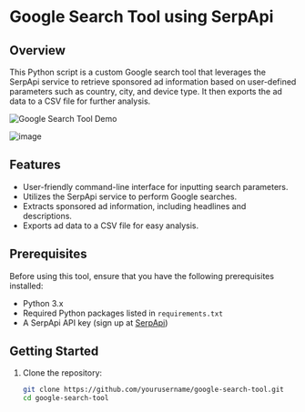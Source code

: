# Google Search Tool using SerpApi

## Overview
This Python script is a custom Google search tool that leverages the SerpApi service to retrieve sponsored ad information based on user-defined parameters such as country, city, and device type. It then exports the ad data to a CSV file for further analysis.

![Google Search Tool Demo](demo.gif)

![image](https://github.com/Himanshgit5458/search-api/assets/96855684/5b1e7296-63b9-457b-b44a-1486d3582fa3)


## Features
- User-friendly command-line interface for inputting search parameters.
- Utilizes the SerpApi service to perform Google searches.
- Extracts sponsored ad information, including headlines and descriptions.
- Exports ad data to a CSV file for easy analysis.

## Prerequisites
Before using this tool, ensure that you have the following prerequisites installed:

- Python 3.x
- Required Python packages listed in `requirements.txt`
- A SerpApi API key (sign up at [SerpApi](https://serpapi.com/))

## Getting Started
1. Clone the repository:
   ```bash
   git clone https://github.com/yourusername/google-search-tool.git
   cd google-search-tool
